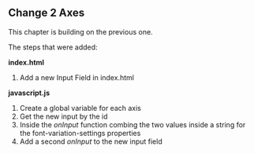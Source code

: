 ## Change 2 Axes

This chapter is building on the previous one.

The steps that were added:

**index.html**

1. Add a new Input Field in index.html

**javascript.js**

1. Create a global variable for each axis
2. Get the new input by the id
3. Inside the *onInput* function combing the two values inside a string for the font-variation-settings properties
4. Add a second *onInput* to the new input field
